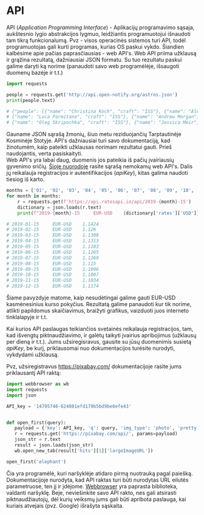 # API

API (*Application Programming Interface*) - Aplikacijų programavimo sąsaja, aukštesnio lygio abstrakcijos lygmuo, 
leidžiantis programuotojui išnaudoti tam tikrą funkcionalumą. Pvz - visos operacinės sistemos turi API, todėl 
programuotojas gali kurti programas, kurias OS paskui vykdo. Šiandien kalbėsime apie pačias paprasčiausias - web API's.
Web API priima užklausą ir grąžina rezultatą, dažniausiai JSON formatu. Su tuo rezultatu paskui galime daryti ką norime
(panaudoti savo web programėlėje, išsaugoti duomenų bazėje ir t.t.)

```python
import requests

people = requests.get('http://api.open-notify.org/astros.json')
print(people.text)

# {"people": [{"name": "Christina Koch", "craft": "ISS"}, {"name": "Alexander Skvortsov", "craft": "ISS"}, 
# {"name": "Luca Parmitano", "craft": "ISS"}, {"name": "Andrew Morgan", "craft": "ISS"}, 
# {"name": "Oleg Skripochka", "craft": "ISS"}, {"name": "Jessica Meir", "craft": "ISS"}], "number": 6, "message": "success"}
```

Gauname JSON sąrašą žmonių, šiuo metu reziduojančių Tarptautinėje Kosminėje Stotyje.
API's dažniausiai turi savo dokumentaciją, kad žinotumėm, kaip pateikti užklausas norimam rezultatui gauti. Prieš naudojantis, 
verta pasiskaityti. \
Web API's yra labai daug, duomenis jos pateikia iš pačių įvairiausių gyvenimo sričių. 
[Šioje nuorodoje](https://github.com/public-apis/public-apis) rasite sąrašą nemokamų web API's. Dalis jų reikalauja 
registracijos ir autentifikacijos (*apiKey*), kitas galima naudoti tiesiog iš karto.

```python
months = ['01', '02', '03', '04', '05', '06', '07', '08', '09', '10', '11', '12']
for month in months:
    r = requests.get(f'https://api.ratesapi.io/api/2019-{month}-15')
    dictionary = json.loads(r.text)
    print(f"2019-{month}-15     EUR-USD    {dictionary['rates']['USD']}")

# 2019-01-15     EUR-USD    1.1424
# 2019-02-15     EUR-USD    1.126
# 2019-03-15     EUR-USD    1.1308
# 2019-04-15     EUR-USD    1.1313
# 2019-05-15     EUR-USD    1.1183
# 2019-06-15     EUR-USD    1.1265
# 2019-07-15     EUR-USD    1.1269
# 2019-08-15     EUR-USD    1.115
# 2019-09-15     EUR-USD    1.1096
# 2019-10-15     EUR-USD    1.1007
# 2019-11-15     EUR-USD    1.1034
# 2019-12-15     EUR-USD    1.1174
```
 
 Šiame pavyzdyje matome, kaip nesudėtingai galime gauti EUR-USD kasmėnesinius kurso pokyčius. Rezultatą galime panaudoti 
 kur tik norime, atlikti papildomus skaičiavimus, braižyti grafikus, vaizduoti juos interneto tinklalapyje ir t.t.
 
 Kai kurios API paslaugas teikiančios svetainės reikalauja registracijos, tam, kad išvengtų piktnaudžiavimo, ir galėtų 
 taikyti įvairius apribojimus (užklausų per dieną ir t.t.). Jums užsiregisravus, gausite su jūsų duomenimis susietą *apiKey*, 
 be kurį, priklausomai nuo dokumentacijos turėsite nurodyti, vykdydami užklausą.
 
 Pvz, užsiregistravus https://pixabay.com/ dokumentacijoje rasite jums priklausantį API raktą:
 ```python
import webbrowser as wb
import requests
import json

API_key = '14795746-624081efd179b5bd9be0efe43'


def open_first(query):
    payload = {'key': API_key, 'q': query, 'img_type': 'photo', 'pretty': 'true'}
    r = requests.get('https://pixabay.com/api/', params=payload)
    json_str = r.text
    result = json.loads(json_str)
    wb.open_new_tab(result['hits'][1]['largeImageURL'])

open_first('elephant')
```
Čia yra programėlė, kuri naršyklėje atidaro pirmą nuotrauką pagal paiešką. Dokumentacijoje nurodyta, 
kad API raktas turi būti nurodytas URL eilutės parametruose, ten jį ir įdėjome. 
[Webbrowser](https://docs.python.org/2/library/webbrowser.html) yra paprasta biblioteka, valdanti naršyklę.
Beje, neviešinkite savo API rakto, nes gali atsirasti piktnaudžiautojų, dėl kurių veiksmų jums gali būti 
apribota paslauga, kai kuriais atvejais (pvz. Google) išrašyta sąskaita. 